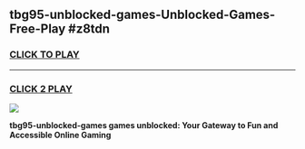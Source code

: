 
## tbg95-unblocked-games-Unblocked-Games-Free-Play #z8tdn
<h3>
<a href="https://us.freeplayer.one?title=tbg95-unblocked-games&ref=9M">CLICK TO PLAY</a></h3>
<hr>

<h3>
<a href="https://us.freeplayer.one?title=tbg95-unblocked-games&ref=9M">CLICK 2 PLAY</a>
  
</h3>

<a href="https://us.freeplayer.one?title=tbg95-unblocked-games&ref=9M"><img src="https://clearcache.store/games.png"></a>


**tbg95-unblocked-games games unblocked: Your Gateway to Fun and Accessible Online Gaming**

